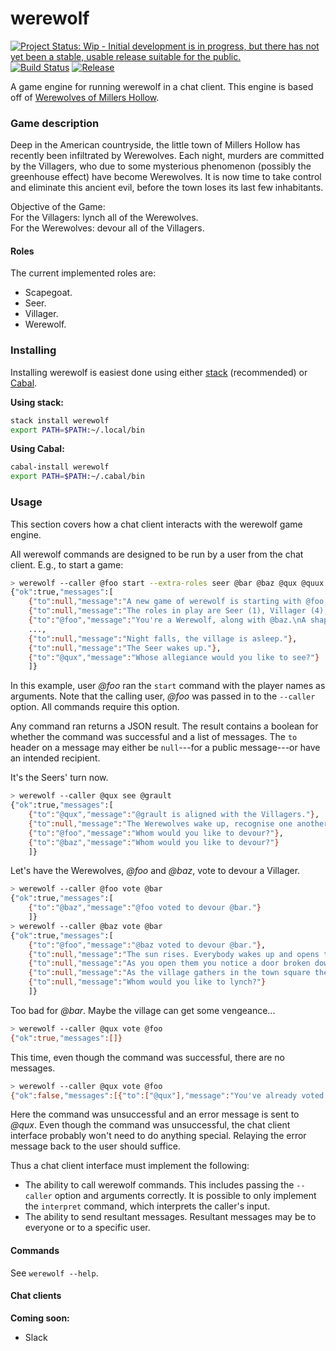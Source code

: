# werewolf

[![Project Status: Wip - Initial development is in progress, but there has not yet been a stable, usable release suitable for the public.](http://www.repostatus.org/badges/1.0.0/wip.svg)](http://www.repostatus.org/#wip)
[![Build Status](https://travis-ci.org/hjwylde/werewolf.svg?branch=master)](https://travis-ci.org/hjwylde/werewolf)
[![Release](https://img.shields.io/github/release/hjwylde/werewolf.svg)](https://github.com/hjwylde/werewolf/releases/latest)

A game engine for running werewolf in a chat client.
This engine is based off of [Werewolves of Millers Hollow](http://www.games-wiki.org/wiki/Werewolves_of_Millers_Hollow/).

### Game description

Deep in the American countryside, the little town of Millers Hollow has recently been infiltrated by Werewolves.
Each night, murders are committed by the Villagers, who due to some mysterious phenomenon (possibly the greenhouse effect) have become Werewolves.
It is now time to take control and eliminate this ancient evil, before the town loses its last few inhabitants.

Objective of the Game:  
For the Villagers: lynch all of the Werewolves.  
For the Werewolves: devour all of the Villagers.

#### Roles

The current implemented roles are:
* Scapegoat.
* Seer.
* Villager.
* Werewolf.

### Installing

Installing werewolf is easiest done using either
    [stack](https://github.com/commercialhaskell/stack) (recommended) or
    [Cabal](https://github.com/haskell/cabal).

**Using stack:**

```bash
stack install werewolf
export PATH=$PATH:~/.local/bin
```

**Using Cabal:**

```bash
cabal-install werewolf
export PATH=$PATH:~/.cabal/bin
```

### Usage

This section covers how a chat client interacts with the werewolf game engine.

All werewolf commands are designed to be run by a user from the chat client.
E.g., to start a game:
```bash
> werewolf --caller @foo start --extra-roles seer @bar @baz @qux @quux @corge @grault
{"ok":true,"messages":[
    {"to":null,"message":"A new game of werewolf is starting with @foo, @bar, @baz, @qux, @quux, @corge, @grault!"},
    {"to":null,"message":"The roles in play are Seer (1), Villager (4), Werewolf (2)."},
    {"to":"@foo","message":"You're a Werewolf, along with @baz.\nA shapeshifting townsperson that, at night, hunts the residents of Millers Hollow."},
    ...,
    {"to":null,"message":"Night falls, the village is asleep."},
    {"to":null,"message":"The Seer wakes up."},
    {"to":"@qux","message":"Whose allegiance would you like to see?"}
    ]}
```

In this example, user _@foo_ ran the `start` command with the player names as arguments.
Note that the calling user, _@foo_ was passed in to the `--caller` option.
All commands require this option.

Any command ran returns a JSON result.
The result contains a boolean for whether the command was successful and a list of messages.
The `to` header on a message may either be `null`---for a public message---or have an intended
    recipient.

It's the Seers' turn now.
```bash
> werewolf --caller @qux see @grault
{"ok":true,"messages":[
    {"to":"@qux","message":"@grault is aligned with the Villagers."},
    {"to":null,"message":"The Werewolves wake up, recognise one another and choose a new victim."},
    {"to":"@foo","message":"Whom would you like to devour?"},
    {"to":"@baz","message":"Whom would you like to devour?"}
    ]}
```

Let's have the Werewolves, _@foo_ and _@baz_, vote to devour a Villager.
```bash
> werewolf --caller @foo vote @bar
{"ok":true,"messages":[
    {"to":"@baz","message":"@foo voted to devour @bar."}
    ]}
> werewolf --caller @baz vote @bar
{"ok":true,"messages":[
    {"to":"@foo","message":"@baz voted to devour @bar."},
    {"to":null,"message":"The sun rises. Everybody wakes up and opens their eyes..."},
    {"to":null,"message":"As you open them you notice a door broken down and @bar's guts half devoured and spilling out over the cobblestones. From the look of their personal effects, you deduce they were a Villager."},
    {"to":null,"message":"As the village gathers in the town square the town clerk calls for a vote."},
    {"to":null,"message":"Whom would you like to lynch?"}
    ]}
```

Too bad for _@bar_. Maybe the village can get some vengeance...
```bash
> werewolf --caller @qux vote @foo
{"ok":true,"messages":[]}
```

This time, even though the command was successful, there are no messages.

```bash
> werewolf --caller @qux vote @foo
{"ok":false,"messages":[{"to":["@qux"],"message":"You've already voted!"}]}
```

Here the command was unsuccessful and an error message is sent to _@qux_.
Even though the command was unsuccessful, the chat client interface probably won't need to do
    anything special.
Relaying the error message back to the user should suffice.

Thus a chat client interface must implement the following:
* The ability to call werewolf commands. This includes passing the `--caller` option and arguments
  correctly. It is possible to only implement the `interpret` command, which interprets the
  caller's input.
* The ability to send resultant messages. Resultant messages may be to everyone or to a specific
  user.

#### Commands

See `werewolf --help`.

#### Chat clients

**Coming soon:**
* Slack
